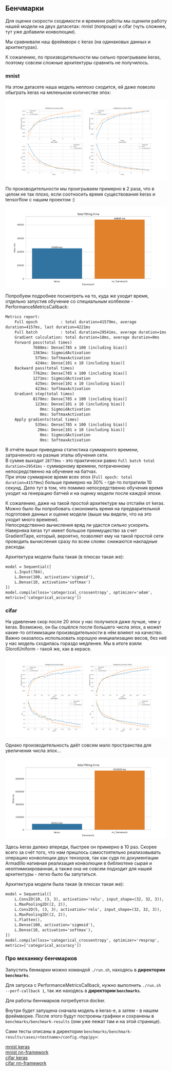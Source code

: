## Бенчмарки

Для оценки скорости сходимости и времени работы мы оценили работу нашей модели на двух датасетах: mnist (попроще) и cifar (чуть сложнее, тут уже добавили конволюции).

Мы сравнивали наш фреймворк с keras (на одинаковых данных и архитектурах).

К сожалению, по производительности мы сильно проигрываем keras, поэтому совсем сложные архитектуры сравнить не получилось.

### mnist

На этом датасете наша модель неплохо сходится, ей даже повезло обыграть keras на меленьком количестве эпох:

![Results screenshot](/benchmarks/benchmark-results/mnist/metrics.png)

По производительности мы проигрываем примерно в 2 раза, что в целом не так плохо, если соотносить время существования keras и tensorflow с нашим проектом :)

![Results screenshot](/benchmarks/benchmark-results/mnist/fitting-time.png)

Попробуем подробнее посмотреть на то, куда же уходит время, отдельно запустив обучение со специальным колбеком - PerformanceMetricsCallback:

```
Metrics report: 
    Full epoch          : total duration=41579ms, average duration=4157ms, last duration=4221ms
    Full batch          : total duration=29541ms, average duration=1ms
    Gradient calculation: total duration=18ms, average duration=0ms
    Forward pass(total times)
            7680ms: Dense[785 x 100 (including bias)]
            1363ms: SigmoidActivation
             575ms: SoftmaxActivation
             424ms: Dense[101 x 10 (including bias)]
    Backward pass(total times)
            7762ms: Dense[785 x 100 (including bias)]
            1271ms: SigmoidActivation
             425ms: Dense[101 x 10 (including bias)]
             423ms: SoftmaxActivation
    Gradient step(total times)
            8178ms: Dense[785 x 100 (including bias)]
             123ms: Dense[101 x 10 (including bias)]
               0ms: SigmoidActivation
               0ms: SoftmaxActivation
    Apply gradients(total times)
             535ms: Dense[785 x 100 (including bias)]
              20ms: Dense[101 x 10 (including bias)]
               0ms: SigmoidActivation
               0ms: SoftmaxActivation
```

В отчёте выше приведена статистика суммарного времени, затраченного на разные этапы обучения сети. \
В сумме выходит `28779ms` - это практически равно `Full batch total duration=29541ms` - суммарному времени, потраченному непосредственно на обучение на батчах.\
При этом суммарное время всех эпох (`Full epoch: total duration=41579ms`) больше примерно на 30% - где-то потратили 10 секунд. Дело тут в том, что помимо непосредственно обучения время уходит на генерацию батчей и на оценку модели после каждой эпохи.

К сожалению, даже на такой простой архитектуре мы отстаём от keras. Можно было бы попробовать сэкономить время на предварительной подготовке данных и оценке модели (выше мы видели, что на это уходит много времени). \
Непосредственно вычисления вряд ли удастся сильно ускорить. Наверняка keras тут имеет большое преимущество за счет GradientTape, который, вероятно, позволяет ему на такой простой сети проводить вычисления сразу по всем слоям: снижаются накладные расходы.

Архитектура модели была такая (в плюсах такая же):

```
model = Sequential([
    L.Input(784),
    L.Dense(100, activation='sigmoid'),
    L.Dense(10, activation='softmax')
])
model.compile(loss='categorical_crossentropy', optimizer='adam', metrics=['categorical_accuracy'])
```


### cifar

На удивление скор после 20 эпох у нас получился даже лучше, чем у keras. Возможно, он бы сошёлся после большего числа эпох, а может какие-то оптимизации производительности в нём влияют на качество. \
Важно оказалось использовать хорошую инициализацию весов, без неё у нас модель сходилась гораздо медленее. Мы в итоге взяли GlorotUniform - такой же, как в керасе.

![Results screenshot](/benchmarks/benchmark-results/cifar/metrics.png)

Однако производительность даёт совсем мало пространства для увеличения числа эпох...

![Results screenshot](/benchmarks/benchmark-results/cifar/fitting-time.png)

Здесь keras далеко впереди, быстрее он примерно в 10 раз. Скорее всего за счёт того, что нам пришлось самостоятельно реализовывать операцию конволюции двух тензоров, так как судя по документации Armadillo нативная реализация конволюции в библиотеке сырая и неоптимизированная, а также она не совсем подходит для нашей архитектуры - легко было бы запутаться.

Архитектура модели была такая (в плюсах такая же):

```
model = Sequential([
    L.Conv2D(10, (3, 3), activation='relu', input_shape=(32, 32, 3)),
    L.MaxPooling2D((2, 2)),
    L.Conv2D(5, (3, 3), activation='relu', input_shape=(32, 32, 3)),
    L.MaxPooling2D((2, 2)),
    L.Flatten(),
    L.Dense(100, activation='sigmoid'),
    L.Dense(10, activation='softmax'),
])
model.compile(loss='categorical_crossentropy', optimizer='rmsprop', metrics=['categorical_accuracy'])
```

### Про механику бенчмарков

Запустить бенмарки можно командой ```./run.sh```, находясь в **директории ```benchmarks```**.

Для запуска с PerformanceMetricsCallback, нужно выполнить ```./run.sh  --perf-callback 1```, так же находясь в **директории ```benchmarks```**.

Для работы бенчмарков потребуется docker.

Внутри будет запущена сначала модель в keras-е, а затем - в нашем фреймворке.
После этого будут построены графики и сохранены в ```benchmarks/benchmark-results``` (они уже лежат там и на этой странице).

Сами тесты описаны в директории ```benchmarks/benchmark-results/cases/<testname>/config.<hpp|py>```:

[mnist keras](./cases/mnist/config.py) \
[mnist nn-framework](./cases/mnist/config.hpp) \
[cifar keras](./cases/cifar/config.py) \
[cifar nn-framework](./cases/cifar/config.hpp)


